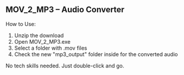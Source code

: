 ## MOV_2_MP3 – Audio Converter

How to Use:

1. Unzip the download
2. Open MOV_2_MP3.exe
3. Select a folder with .mov files
4. Check the new "mp3_output" folder inside for the converted audio

No tech skills needed. Just double-click and go.
